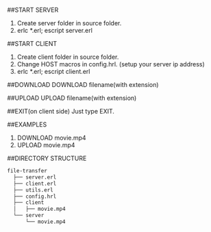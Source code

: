 ##START SERVER
1. Create server folder in source folder.
2. erlc *.erl; escript server.erl

##START CLIENT
1. Create client folder in source folder.
2. Change HOST macros in config.hrl. (setup your server ip address)
3. erlc *.erl; escript client.erl

##DOWNLOAD
DOWNLOAD filename(with extension)

##UPLOAD
UPLOAD filename(with extension)

##EXIT(on client side)
Just type EXIT.

##EXAMPLES
1. DOWNLOAD movie.mp4
2. UPLOAD movie.mp4

##DIRECTORY STRUCTURE
```sh
file-transfer
  ├── server.erl
  ├── client.erl
  ├── utils.erl
  ├── config.hrl
  ├── client
  │   ├── movie.mp4
  └── server
      └── movie.mp4
```
